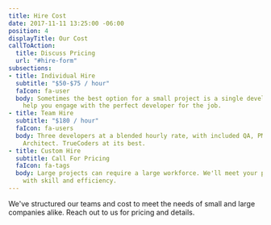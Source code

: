 ```yaml
---
title: Hire Cost
date: 2017-11-11 13:25:00 -06:00
position: 4
displayTitle: Our Cost
callToAction:
  title: Discuss Pricing
  url: "#hire-form"
subsections:
- title: Individual Hire
  subtitle: "$50-$75 / hour"
  faIcon: fa-user
  body: Sometimes the best option for a small project is a single developer. We'll
    help you engage with the perfect developer for the job.
- title: Team Hire
  subtitle: "$180 / hour"
  faIcon: fa-users
  body: Three developers at a blended hourly rate, with included QA, PM, and a supervising
    Architect. TrueCoders at its best.
- title: Custom Hire
  subtitle: Call For Pricing
  faIcon: fa-tags
  body: Large projects can require a large workforce. We'll meet your project's requirements
    with skill and efficiency.
---
```


We've structured our teams and cost to meet the needs of small and large companies alike. Reach out to us for pricing and details.